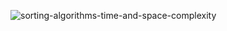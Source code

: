 ![sorting-algorithms-time-and-space-complexity](https://user-images.githubusercontent.com/57627290/234352579-14ae0e4a-bd57-428a-be26-759d324f0422.jpeg)
